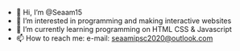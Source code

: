 - 👋 Hi, I’m @Seaam15
- 👀 I’m interested in programming and making interactive websites
- 🌱 I’m currently learning programming on HTML CSS & Javascript
- 📫 How to reach me: e-mail: seaamipsc2020@outlook.com
